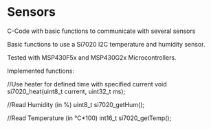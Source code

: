 # Sensors
C-Code with basic functions to communicate with several sensors



Basic functions to use a Si7020 I2C temperature and humidity sensor.

Tested with MSP430F5x and MSP430G2x Microcontrollers.

Implemented functions:

//Use heater for defined time with specified current void si7020_heat(uint8_t current, uint32_t ms);

//Read Humidity (in %) uint8_t si7020_getHum();

//Read Temperature (in °C*100) int16_t si7020_getTemp();
